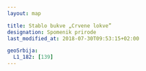 ```yaml
---
layout: map

title: Stablo bukve „Crvene lokve”
designation: Spomenik prirode
last_modified_at: 2018-07-30T09:53:15+02:00

geoSrbija:
  L1_182: [139]
---
```

